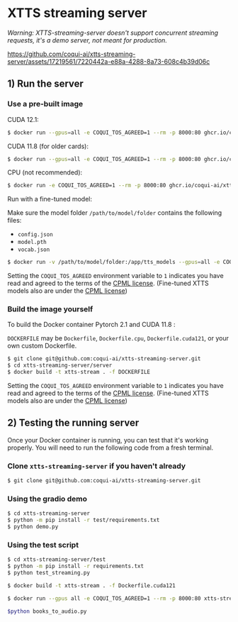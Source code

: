 # XTTS streaming server
*Warning: XTTS-streaming-server doesn't support concurrent streaming requests, it's a demo server, not meant for production.*

https://github.com/coqui-ai/xtts-streaming-server/assets/17219561/7220442a-e88a-4288-8a73-608c4b39d06c


## 1) Run the server

### Use a pre-built image

CUDA 12.1:

```bash
$ docker run --gpus=all -e COQUI_TOS_AGREED=1 --rm -p 8000:80 ghcr.io/coqui-ai/xtts-streaming-server:latest-cuda121
```

CUDA 11.8 (for older cards):

```bash
$ docker run --gpus=all -e COQUI_TOS_AGREED=1 --rm -p 8000:80 ghcr.io/coqui-ai/xtts-streaming-server:latest
```

CPU (not recommended):

```bash
$ docker run -e COQUI_TOS_AGREED=1 --rm -p 8000:80 ghcr.io/coqui-ai/xtts-streaming-server:latest-cpu
```

Run with a fine-tuned model:

Make sure the model folder `/path/to/model/folder`  contains the following files:
- `config.json`
- `model.pth`
- `vocab.json`

```bash
$ docker run -v /path/to/model/folder:/app/tts_models --gpus=all -e COQUI_TOS_AGREED=1  --rm -p 8000:80 ghcr.io/coqui-ai/xtts-streaming-server:latest`
```

Setting the `COQUI_TOS_AGREED` environment variable to `1` indicates you have read and agreed to
the terms of the [CPML license](https://coqui.ai/cpml). (Fine-tuned XTTS models also are under the [CPML license](https://coqui.ai/cpml))

### Build the image yourself

To build the Docker container Pytorch 2.1 and CUDA 11.8 :

`DOCKERFILE` may be `Dockerfile`, `Dockerfile.cpu`, `Dockerfile.cuda121`, or your own custom Dockerfile.

```bash
$ git clone git@github.com:coqui-ai/xtts-streaming-server.git
$ cd xtts-streaming-server/server
$ docker build -t xtts-stream . -f DOCKERFILE
```


Setting the `COQUI_TOS_AGREED` environment variable to `1` indicates you have read and agreed to
the terms of the [CPML license](https://coqui.ai/cpml). (Fine-tuned XTTS models also are under the [CPML license](https://coqui.ai/cpml))

## 2) Testing the running server

Once your Docker container is running, you can test that it's working properly. You will need to run the following code from a fresh terminal.

### Clone `xtts-streaming-server` if you haven't already

```bash
$ git clone git@github.com:coqui-ai/xtts-streaming-server.git
```

### Using the gradio demo

```bash
$ cd xtts-streaming-server
$ python -m pip install -r test/requirements.txt
$ python demo.py
```

### Using the test script

```bash
$ cd xtts-streaming-server/test
$ python -m pip install -r requirements.txt
$ python test_streaming.py
```

```bash
$ docker build -t xtts-stream . -f Dockerfile.cuda121
```
```bash
$ docker run --gpus all -e COQUI_TOS_AGREED=1 --rm -p 8000:80 xtts-stream
```
```bash
$python books_to_audio.py
```